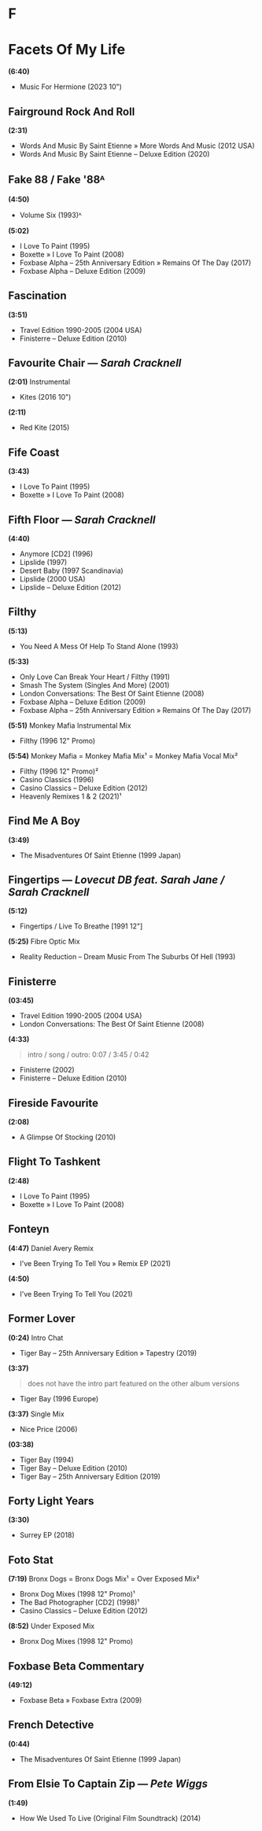 # F

# Facets Of My Life

**(6:40)**

* Music For Hermione (2023 10")

## Fairground Rock And Roll

**(2:31)**

* Words And Music By Saint Etienne » More Words And Music (2012 USA)
* Words And Music By Saint Etienne – Deluxe Edition (2020)

## Fake 88 / Fake '88ᴬ

**(4:50)**

* Volume Six (1993)ᴬ

**(5:02)**

* I Love To Paint (1995)
* Boxette » I Love To Paint (2008)
* Foxbase Alpha – 25th Anniversary Edition » Remains Of The Day (2017)
* Foxbase Alpha – Deluxe Edition (2009)

## Fascination

**(3:51)**

* Travel Edition 1990-2005 (2004 USA)
* Finisterre – Deluxe Edition (2010)

## Favourite Chair — *Sarah Cracknell*

**(2:01)** Instrumental

* Kites (2016 10")

**(2:11)**

* Red Kite (2015)

## Fife Coast

**(3:43)**

* I Love To Paint (1995)
* Boxette » I Love To Paint (2008)

## Fifth Floor — *Sarah Cracknell*

**(4:40)**

* Anymore [CD2] (1996)
* Lipslide (1997)
* Desert Baby (1997 Scandinavia)
* Lipslide (2000 USA)
* Lipslide – Deluxe Edition (2012)

## Filthy

**(5:13)**

* You Need A Mess Of Help To Stand Alone (1993)

**(5:33)**

* Only Love Can Break Your Heart / Filthy (1991)
* Smash The System (Singles And More) (2001)
* London Conversations: The Best Of Saint Etienne (2008)
* Foxbase Alpha – Deluxe Edition (2009)
* Foxbase Alpha – 25th Anniversary Edition » Remains Of The Day (2017)

**(5:51)** Monkey Mafia Instrumental Mix

* Filthy (1996 12" Promo)

**(5:54)** Monkey Mafia = Monkey Mafia Mix¹ = Monkey Mafia Vocal Mix²

* Filthy (1996 12" Promo)²
* Casino Classics (1996)
* Casino Classics – Deluxe Edition (2012)
* Heavenly Remixes 1 & 2 (2021)¹

## Find Me A Boy

**(3:49)**

* The Misadventures Of Saint Etienne (1999 Japan)

## Fingertips — *Lovecut DB feat. Sarah Jane / Sarah Cracknell*

**(5:12)**

* Fingertips / Live To Breathe [1991 12"]

**(5:25)** Fibre Optic Mix

* Reality Reduction – Dream Music From The Suburbs Of Hell (1993)

## Finisterre

**(03:45)**

* Travel Edition 1990-2005 (2004 USA)
* London Conversations: The Best Of Saint Etienne (2008)

**(4:33)**

> intro / song / outro: 0:07 / 3:45 / 0:42

* Finisterre (2002)
* Finisterre – Deluxe Edition (2010)

## Fireside Favourite

**(2:08)**

* A Glimpse Of Stocking (2010)

## Flight To Tashkent

**(2:48)**

* I Love To Paint (1995)
* Boxette » I Love To Paint (2008)

## Fonteyn

**(4:47)** Daniel Avery Remix

* I've Been Trying To Tell You » Remix EP (2021)

**(4:50)**

* I've Been Trying To Tell You (2021)

## Former Lover

**(0:24)** Intro Chat

* Tiger Bay – 25th Anniversary Edition » Tapestry (2019)

**(3:37)**

> does not have the intro part featured on the other album versions

* Tiger Bay (1996 Europe)

**(3:37)** Single Mix

* Nice Price (2006)

**(03:38)**

* Tiger Bay (1994)
* Tiger Bay – Deluxe Edition (2010)
* Tiger Bay – 25th Anniversary Edition (2019)

## Forty Light Years

**(3:30)**

* Surrey EP (2018)

## Foto Stat

**(7:19)** Bronx Dogs = Bronx Dogs Mix¹ = Over Exposed Mix²

* Bronx Dog Mixes (1998 12" Promo)¹
* The Bad Photographer [CD2] (1998)¹
* Casino Classics – Deluxe Edition (2012)

**(8:52)** Under Exposed Mix

* Bronx Dog Mixes (1998 12" Promo)

## Foxbase Beta Commentary

**(49:12)**

* Foxbase Beta » Foxbase Extra (2009)

## French Detective

**(0:44)**

* The Misadventures Of Saint Etienne (1999 Japan)

## From Elsie To Captain Zip — *Pete Wiggs*

**(1:49)**

* How We Used To Live (Original Film Soundtrack) (2014)

